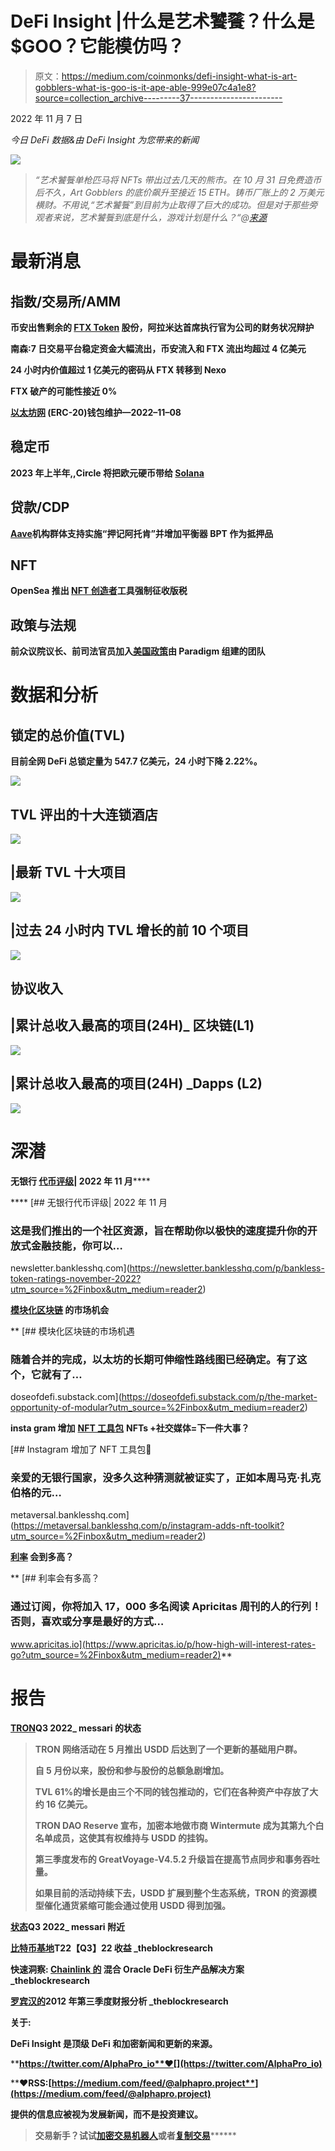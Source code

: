 # DeFi Insight |什么是艺术饕餮？什么是$GOO？它能模仿吗？

> 原文：<https://medium.com/coinmonks/defi-insight-what-is-art-gobblers-what-is-goo-is-it-ape-able-999e07c4a1e8?source=collection_archive---------37----------------------->

2022 年 11 月 7 日

*今日 DeFi 数据&由 DeFi Insight 为您带来的新闻*

![](img/343167bb9cf6b44545c360244ab8bd45.png)

> *“*艺术饕餮单枪匹马将 NFTs 带出过去几天的熊市。在 10 月 31 日免费造币后不久，Art Gobblers 的底价飙升至接近 15 ETH。铸币厂账上的 2 万美元横财。不用说,“艺术饕餮”到目前为止取得了巨大的成功。但是对于那些旁观者来说，艺术饕餮到底是什么，游戏计划是什么？*“@*[*来源*](https://tokeninsight.com/en/research/analysts-pick/what-is-art-gobblers-what-is-goo-is-it-ape-able)

# 最新消息

## 指数/交易所/AMM

**币安出售剩余的 [FTX Token](https://www.coindesk.com/business/2022/11/06/binance-sells-holdings-of-ftx-token-as-alameda-ceo-defends-firms-financial-condition/) 股份，阿拉米达首席执行官为公司的财务状况辩护**

****南森:7 日交易平台稳定资金大幅流出，币安流入和 FTX 流出均超过 4 亿美元****

****24 小时内价值超过 1 亿美元的密码从 FTX 转移到 Nexo****

****FTX 破产的可能性接近 0%****

******[以太坊网](https://www.binance.com/en/support/announcement/wallet-maintenance-for-ethereum-network-erc-20-2022-11-08-a8c61d9b74ad4385ba27ad54e62d4cca) (ERC-20)钱包维护—2022–11–08******

## ******稳定币******

******2023 年上半年,**,**Circle 将把欧元硬币带给 [Solana](https://www.theblock.co/post/183492/circle-is-bringing-euro-coin-to-solana-in-first-half-of-2023?utm_source=twitter&utm_medium=social)******

## ****贷款/CDP****

******[Aave](https://snapshot.org/#/aave.eth/proposal/bafkreidmj5twyypvk3se7nojlgw44zdcoz3d3szgddx2viug65grf42uce)机构群体支持实施“押记阿托肯”并增加平衡器 BPT 作为抵押品******

## ******NFT******

********OpenSea 推出 [NFT 创造者](https://twitter.com/opensea/status/1589058770646491136)工具强制征收版税********

## ******政策与法规******

********前众议院议长、前司法官员加入[美国政策](https://www.coindesk.com/policy/2022/11/07/ex-house-speaker-former-justice-official-join-us-policy-crew-assembled-by-paradigm/)由 Paradigm 组建的团队********

# ******数据和分析******

## ******锁定的总价值(TVL)******

******目前全网 DeFi 总锁定量为 547.7 亿美元，24 小时下降 2.22%。******

******![](img/33a1ff853d63151d21ad36b7f36f7e0a.png)******

## ******TVL 评出的十大连锁酒店******

******![](img/f0b6622ad677c34b2c226de85b1e59c1.png)******

## ******|最新 TVL 十大项目******

******![](img/c9733ef114a4b9b103489707b5f0e9f9.png)******

## ******|过去 24 小时内 TVL 增长的前 10 个项目******

******![](img/9d694a84486fc2ddede4c0a72a534a4c.png)******

## ******协议收入******

## ******|累计总收入最高的项目(24H)_ 区块链(L1)******

******![](img/828fac447afc44531dfcec8e6cc353a5.png)******

## ******|累计总收入最高的项目(24H) _Dapps (L2)******

******![](img/c9c98206974020521e9f1e752212720e.png)******

# ******深潜******

********无银行** [**代币评级**](https://newsletter.banklesshq.com/p/bankless-token-ratings-november-2022?utm_source=%2Finbox&utm_medium=reader2)**| 2022 年 11 月********

****[](https://newsletter.banklesshq.com/p/bankless-token-ratings-november-2022?utm_source=%2Finbox&utm_medium=reader2) [## 无银行代币评级| 2022 年 11 月

### 这是我们推出的一个社区资源，旨在帮助你以极快的速度提升你的开放式金融技能，你可以…

newsletter.banklesshq.com](https://newsletter.banklesshq.com/p/bankless-token-ratings-november-2022?utm_source=%2Finbox&utm_medium=reader2) 

**[**模块化区块链**](https://doseofdefi.substack.com/p/the-market-opportunity-of-modular?utm_source=%2Finbox&utm_medium=reader2) 的市场机会**

**[](https://doseofdefi.substack.com/p/the-market-opportunity-of-modular?utm_source=%2Finbox&utm_medium=reader2) [## 模块化区块链的市场机遇

### 随着合并的完成，以太坊的长期可伸缩性路线图已经确定。有了这个，它就有了…

doseofdefi.substack.com](https://doseofdefi.substack.com/p/the-market-opportunity-of-modular?utm_source=%2Finbox&utm_medium=reader2) 

**insta gram 增加** [**NFT 工具包**](https://metaversal.banklesshq.com/p/instagram-adds-nft-toolkit?utm_source=%2Finbox&utm_medium=reader2) **NFTs +社交媒体=下一件大事？**

[](https://metaversal.banklesshq.com/p/instagram-adds-nft-toolkit?utm_source=%2Finbox&utm_medium=reader2) [## Instagram 增加了 NFT 工具包📱

### 亲爱的无银行国家，没多久这种猜测就被证实了，正如本周马克·扎克伯格的元…

metaversal.banklesshq.com](https://metaversal.banklesshq.com/p/instagram-adds-nft-toolkit?utm_source=%2Finbox&utm_medium=reader2) 

**[**利率**](https://www.apricitas.io/p/how-high-will-interest-rates-go?utm_source=%2Finbox&utm_medium=reader2) **会到多高？****

**[](https://www.apricitas.io/p/how-high-will-interest-rates-go?utm_source=%2Finbox&utm_medium=reader2) [## 利率会有多高？

### 通过订阅，你将加入 17，000 多名阅读 Apricitas 周刊的人的行列！否则，喜欢或分享是最好的方式…

www.apricitas.io](https://www.apricitas.io/p/how-high-will-interest-rates-go?utm_source=%2Finbox&utm_medium=reader2)** 

# **报告**

****[**TRON**](https://messari.io/report/state-of-tron-q3-2022?referrer=all-research)**Q3 2022**_ messari 的状态****

> ****TRON 网络活动在 5 月推出 USDD 后达到了一个更新的基础用户群。****
> 
> ****自 5 月份以来，股份和参与股份的总额急剧增加。****
> 
> ****TVL 61%的增长是由三个不同的钱包推动的，它们在各种资产中存放了大约 16 亿美元。****
> 
> ****TRON DAO Reserve 宣布，加密本地做市商 Wintermute 成为其第九个白名单成员，这使其有权维持与 USDD 的挂钩。****
> 
> ****第三季度发布的 GreatVoyage-V4.5.2 升级旨在提高节点同步和事务吞吐量。****
> 
> ****如果目前的活动持续下去，USDD 扩展到整个生态系统，TRON 的资源模型催化通货紧缩可能会通过使用 USDD 得到加强。****

******[**状态**](https://messari.io/report/state-of-near-q3-2022?referrer=all-research)**Q3 2022**_ messari 附近******

******[**比特币基地**](https://www.theblockresearch.com/analysis-of-coinbases-q322-earnings-182935)T22【Q3】22 收益 _theblockresearch******

******快速洞察:** [**Chainlink 的**](https://www.theblockresearch.com/rapid-insights-chainlinks-hybrid-oracle-solution-for-defi-derivatives-182783) **混合 Oracle DeFi 衍生产品解决方案** _theblockresearch****

******[**罗宾汉的**](https://www.theblockresearch.com/analysis-of-robinhoods-q322-earnings-182439)**2012 年第三季度财报分析** _theblockresearch******

******关于:******

****DeFi Insight 是顶级 DeFi 和加密新闻和更新的来源。****

******https://twitter.com/AlphaPro_io**❤[](https://twitter.com/AlphaPro_io)****

********❤RSS:**[**https://medium.com/feed/@alphapro.project**](https://medium.com/feed/@alphapro.project)******

****提供的信息应被视为发展新闻，而不是投资建议。****

> ****交易新手？试试[加密交易机器人](/coinmonks/crypto-trading-bot-c2ffce8acb2a)或者[复制交易](/coinmonks/top-10-crypto-copy-trading-platforms-for-beginners-d0c37c7d698c)**********